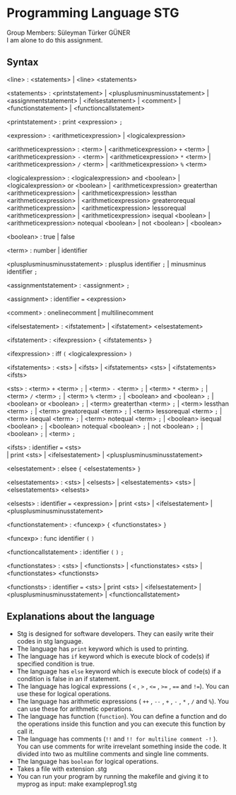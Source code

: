 # Programming Language STG
Group Members: Süleyman Türker GÜNER <br/>
I am alone to do this assignment.
## Syntax

\<line\> : 
\<statements\> | 
\<line\> \<statements\> <br/>

\<statements\> : 
\<printstatement\> | 
\<plusplusminusminusstatement\> | 
\<assignmentstatement\> | 
\<ifelsestatement\> | 
\<comment\> | 
\<functionstatement\> | 
\<functioncallstatement\> <br/>

\<printstatement\> : 
print \<expression\> `;` <br/>

\<expression\> : 
\<arithmeticexpression\> | 
\<logicalexpression\> <br/>

\<arithmeticexpression\> : 
\<term\> | 
\<arithmeticexpression\> `+` \<term\> | 
\<arithmeticexpression\> `-` \<term\> | 
\<arithmeticexpression\> `*` \<term\> | 
\<arithmeticexpression\> `/` \<term\> | 
\<arithmeticexpression\> `%` \<term\>  <br/>

\<logicalexpression\> : 
\<logicalexpression\> and \<boolean\> | 
\<logicalexpression\> or \<boolean\> | 
\<arithmeticexpression\> greaterthan \<arithmeticexpression\> | 
\<arithmeticexpression\> lessthan \<arithmeticexpression\> | 
\<arithmeticexpression\> greaterorequal \<arithmeticexpression\> | 
\<arithmeticexpression\> lessorequal \<arithmeticexpression\> | 
\<arithmeticexpression\> isequal \<boolean\> | 
\<arithmeticexpression\> notequal \<boolean\> | 
not \<boolean\> | 
\<boolean\><br/>

\<boolean\> : 
true | false <br/>

\<term\> : 
number |  identifier<br/>

\<plusplusminusminusstatement\> : 
plusplus identifier `;` |  minusminus identifier `;` <br/>

\<assignmentstatement\> : 
\<assignment\> `;` <br/>

\<assignment\> : 
identifier `=` \<expression\> <br/>

\<comment\> : 
onelinecomment | multilinecomment <br/>

\<ifelsestatement\> : 
\<ifstatement\> | 
\<ifstatement\> \<elsestatement\> <br/>

\<ifstatement\> : 
\<ifexpression\> `{` \<ifstatements\> `}`<br/>

\<ifexpression\> : 
iff `(` \<logicalexpression\> `)`<br/>

\<ifstatements\> : 
\<sts\> | 
\<ifsts\> | 
\<ifstatements\> \<sts\> | 
\<ifstatements\> \<ifsts\> <br/>

\<sts\> : 
\<term\> `+` \<term\> `;` | 
\<term\> `-` \<term\> `;` | 
\<term\> `*` \<term\> `;` | 
\<term\> `/` \<term\> `;` | 
\<term\> `%` \<term\> `;` | 
\<boolean\> and \<boolean\> `;` | 
\<boolean\> or \<boolean\> `;` | 
\<term\> greaterthan \<term\> `;` | 
\<term\> lessthan \<term\> `;` | 
\<term\> greatorequal \<term\> `;` |
\<term\> lessorequal \<term\> `;` |
\<term\> isequal \<term\> `;` |
\<term\> notequal \<term\> `;` |
\<boolean\> isequal \<boolean\> `;` |
\<boolean\> notequal \<boolean\> `;` |
not \<boolean\> `;` |
\<boolean\> `;` |
\<term\> `;` <br/>


\<ifsts\> : 
identifier `=` \<sts\> <br/> |
print \<sts\> |
\<ifelsestatement\> |
\<plusplusminusminusstatement\> <br/>

\<elsestatement\> : 
elsee `{` \<elsestatements\> `}` <br/>

\<elsestatements\> : 
\<sts\> | 
\<elsests\> |
\<elsestatements\> \<sts\> |
\<elsestatements\> \<elsests\> <br/>

\<elsests\> : 
identifier `=` \<expression\> |
print \<sts\> |
\<ifelsestatement\> |
\<plusplusminusminusstatement\> <br/>

\<functionstatement\> : 
\<funcexp\> `{` \<functionstates\> `}`<br/>

\<funcexp\> : 
func identifier `(` `)`<br/>

\<functioncallstatement\> : 
identifier `(` `)` `;` <br/>

\<functionstates\> : 
\<sts\> | 
\<functionsts\> |
\<functionstates\> \<sts\> |
\<functionstates\> \<functionsts\> <br/>

\<functionsts\> : 
identifier `=` \<sts\> |
print \<sts\> |
\<ifelsestatement\> |
\<plusplusminusminusstatement\> |
\<functioncallstatement\> <br/>


## Explanations about the language
- Stg is designed for software developers. They can easily write their codes in stg language.
- The language has `print` keyword which is used to printing.
- The language has `if` keyword which is execute block of code(s) if specified condition is true.
- The language has `else` keyword which is execute block of code(s) if a condition is false in an if statement.
- The language has logical expressions ( `<` , `>` , `<=` , `>=` , `==` and `!=`). You can use these for logical operations.
- The language has arithmetic expressions ( `++` , `--` , `+` , `-` , `*` , `/` and `%`). You can use these for arithmetic operations.
- The language has function (`function`). You can define a function and do the operations inside this function and you can execute this function by call it.
- The language has comments (`!!` and `!! for multiline comment -!` ). You can use comments for write irrevelant something inside the code. It divided into two as multiline comments and single line comments.
- The language has `boolean` for logical operations.
- Takes a file with extension .stg
- You can run your program by running the makefile and giving it to myprog as input:
make exampleprog1.stg
